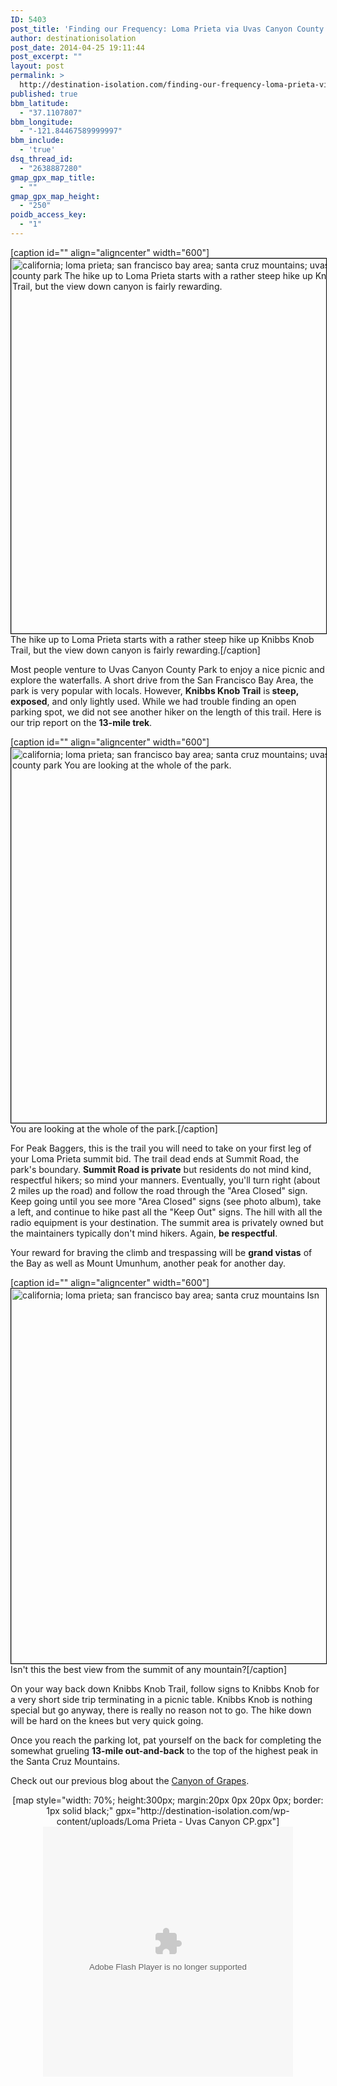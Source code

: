 ```yaml
---
ID: 5403
post_title: 'Finding our Frequency: Loma Prieta via Uvas Canyon County Park'
author: destinationisolation
post_date: 2014-04-25 19:11:44
post_excerpt: ""
layout: post
permalink: >
  http://destination-isolation.com/finding-our-frequency-loma-prieta-via-uvas-canyon-county-park/
published: true
bbm_latitude:
  - "37.1107807"
bbm_longitude:
  - "-121.84467589999997"
bbm_include:
  - 'true'
dsq_thread_id:
  - "2638887280"
gmap_gpx_map_title:
  - ""
gmap_gpx_map_height:
  - "250"
poidb_access_key:
  - "1"
---
```

[caption id="" align="aligncenter" width="600"]<a href="http://photos.destination-isolation.com/San-Francisco-Bay-Area/Loma-Prieta-via-Uvas-Canyon-CP/i-PFRvtKw" target="_blank"><img class="aligncenter" style="border: 1px solid black;" title="DSC_0003.jpg" src="http://photos.destination-isolation.com/San-Francisco-Bay-Area/Loma-Prieta-via-Uvas-Canyon-CP/i-PFRvtKw/0/M/DSC_0003-M.jpg" alt="california; loma prieta; san francisco bay area; santa cruz mountains; uvas canyon county park The hike up to Loma Prieta starts with a rather steep hike up Knibbs Knob Trail, but the view down canyon is fairly rewarding." width="600" /></a> The hike up to Loma Prieta starts with a rather steep hike up Knibbs Knob Trail, but the view down canyon is fairly rewarding.[/caption]

Most people venture to Uvas Canyon County Park to enjoy a nice picnic and explore the waterfalls. A short drive from the San Francisco Bay Area, the park is very popular with locals. However, <strong>Knibbs Knob Trail</strong> is<strong> steep, exposed</strong>, and only lightly used. While we had trouble finding an open parking spot, we did not see another hiker on the length of this trail. Here is our trip report on the <strong>13-mile trek</strong>.

[caption id="" align="aligncenter" width="600"]<a href="http://photos.destination-isolation.com/San-Francisco-Bay-Area/Loma-Prieta-via-Uvas-Canyon-CP/i-c554tmP" target="_blank"><img class="aligncenter" style="border: 1px solid black;" title="DSC_0012.jpg" src="http://photos.destination-isolation.com/San-Francisco-Bay-Area/Loma-Prieta-via-Uvas-Canyon-CP/i-c554tmP/0/M/DSC_0012-M.jpg" alt="california; loma prieta; san francisco bay area; santa cruz mountains; uvas canyon county park You are looking at the whole of the park." width="600" /></a> You are looking at the whole of the park.[/caption]

For Peak Baggers, this is the trail you will need to take on your first leg of your Loma Prieta summit bid. The trail dead ends at Summit Road, the park's boundary. <strong>Summit Road is private</strong> but residents do not mind kind, respectful hikers; so mind your manners. Eventually, you'll turn right (about 2 miles up the road) and follow the road through the "Area Closed" sign. Keep going until you see more "Area Closed" signs (see photo album), take a left, and continue to hike past all the "Keep Out" signs. The hill with all the radio equipment is your destination. The summit area is privately owned but the maintainers typically don't mind hikers. Again, <strong>be respectful</strong>.

<!--more-->

Your reward for braving the climb and trespassing will be <strong>grand vistas</strong> of the Bay as well as Mount Umunhum, another peak for another day.

[caption id="" align="aligncenter" width="600"]<a href="http://photos.destination-isolation.com/San-Francisco-Bay-Area/Loma-Prieta-via-Uvas-Canyon-CP/i-xm2NSJ9" target="_blank"><img class="aligncenter" style="border: 1px solid black;" title="DSC_0019.jpg" src="http://photos.destination-isolation.com/San-Francisco-Bay-Area/Loma-Prieta-via-Uvas-Canyon-CP/i-xm2NSJ9/0/M/DSC_0019-M.jpg" alt="california; loma prieta; san francisco bay area; santa cruz mountains Isn" width="600" /></a> Isn't this the best view from the summit of any mountain?[/caption]

On your way back down Knibbs Knob Trail, follow signs to Knibbs Knob for a very short side trip terminating in a picnic table. Knibbs Knob is nothing special but go anyway, there is really no reason not to go. The hike down will be hard on the knees but very quick going.

Once you reach the parking lot, pat yourself on the back for completing the somewhat grueling <strong>13-mile out-and-back</strong> to the top of the highest peak in the Santa Cruz Mountains.

Check out our previous blog about the <a title="Uvas Canyon County Park" href="http://destination-isolation.com/canyon-of-the-grapes/">Canyon of Grapes</a>.
<div align="center">[map style="width: 70%; height:300px; margin:20px 0px 20px 0px; border: 1px solid black;" gpx="http://destination-isolation.com/wp-content/uploads/Loma Prieta - Uvas Canyon CP.gpx"]</div>
<div align="center"><object id="ssidx" width="400" height="400" classid="clsid:D27CDB6E-AE6D-11cf-96B8-444553540000"><param name="movie" value="http://cdn.smugmug.com/ria/ShizamSlides-2013072402.swf" /><param name="flashVars" value="AlbumID=44373026&amp;AlbumKey=Qpgg8x&amp;transparent=true&amp;bgColor=&amp;borderThickness=&amp;borderColor=&amp;useInside=&amp;endPoint=&amp;mainHost=cdn.smugmug.com&amp;VersionNos=2013072402&amp;width=400&amp;height=400&amp;clickToImage=true&amp;captions=true&amp;showThumbs=true&amp;autoStart=true&amp;showSpeed=true&amp;pageStyle=black&amp;showButtons=true&amp;randomStart=false&amp;randomize=true&amp;splash=http%3A%2F%2Fwww.smugmug.com%2Fimg%2Fria%2FShizamSlides%2Fsmugmug_black.png&amp;splashDelay=0&amp;crossFadeSpeed=350" /><param name="wmode" value="transparent" /><param name="allowNetworking" value="all" /><param name="allowScriptAccess" value="always" /><embed src="http://cdn.smugmug.com/ria/ShizamSlides-2013072402.swf" flashvars="AlbumID=44373026&amp;AlbumKey=Qpgg8x&amp;transparent=true&amp;bgColor=&amp;borderThickness=&amp;borderColor=&amp;useInside=&amp;endPoint=&amp;mainHost=cdn.smugmug.com&amp;VersionNos=2013072402&amp;width=400&amp;height=400&amp;clickToImage=true&amp;captions=true&amp;showThumbs=true&amp;autoStart=true&amp;showSpeed=true&amp;pageStyle=black&amp;showButtons=true&amp;randomStart=false&amp;randomize=true&amp;splash=http%3A%2F%2Fwww.smugmug.com%2Fimg%2Fria%2FShizamSlides%2Fsmugmug_black.png&amp;splashDelay=0&amp;crossFadeSpeed=350" width="400" height="400" wmode="transparent" type="application/x-shockwave-flash" allowscriptaccess="always" allownetworking="all" /></object></div>